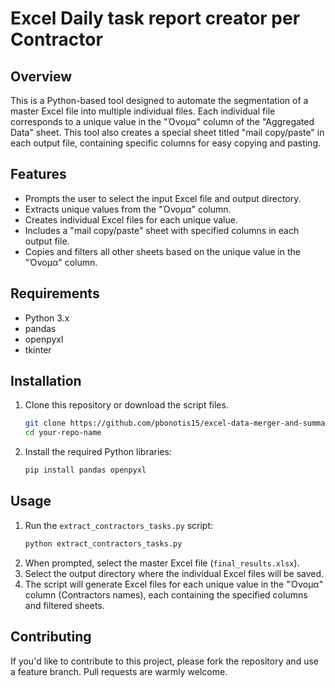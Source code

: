 # Excel Daily task report creator per Contractor

## Overview

This is a Python-based tool designed to automate the segmentation of a master Excel file into multiple individual files. Each individual file corresponds to a unique value in the "Όνομα" column of the "Aggregated Data" sheet. This tool also creates a special sheet titled "mail copy/paste" in each output file, containing specific columns for easy copying and pasting.

## Features

- Prompts the user to select the input Excel file and output directory.
- Extracts unique values from the "Όνομα" column.
- Creates individual Excel files for each unique value.
- Includes a "mail copy/paste" sheet with specified columns in each output file.
- Copies and filters all other sheets based on the unique value in the "Όνομα" column.

## Requirements

- Python 3.x
- pandas
- openpyxl
- tkinter

## Installation

1. Clone this repository or download the script files.
    ```sh
    git clone https://github.com/pbonotis15/excel-data-merger-and-summary-based-on-IDs.git
    cd your-repo-name
    ```

2. Install the required Python libraries:
    ```bash
    pip install pandas openpyxl
    ```

## Usage

1. Run the `extract_contractors_tasks.py` script:
    ```bash
    python extract_contractors_tasks.py
    ```
2. When prompted, select the master Excel file (`final_results.xlsx`).
3. Select the output directory where the individual Excel files will be saved.
4. The script will generate Excel files for each unique value in the "Όνομα" column (Contractors names), each containing the specified columns and filtered sheets.

## Contributing

If you'd like to contribute to this project, please fork the repository and use a feature branch. Pull requests are warmly welcome.